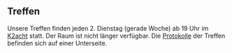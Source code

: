 ## Treffen 

Unsere Treffen finden jeden 2. Dienstag (gerade Woche) ab 19 Uhr im [K2acht](http://www.k2acht.de/) statt. Der Raum ist nicht länger verfügbar. Die [Protokolle](/protokolle) der Treffen befinden sich auf einer Unterseite.


